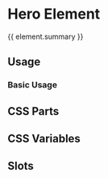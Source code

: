 <script setup>
import {inject} from "vue";
const element = inject("manifest").for("content", "hero");
</script>

# Hero Element

{{ element.summary }}

## Usage

### Basic Usage

<demo>
  <content-hero>
  </content-hero>
</demo>

## CSS Parts

<declaration :rows="element.cssParts" />

## CSS Variables

<declaration :rows="element.cssProperties" />

## Slots

<declaration :rows="element.slots" />
